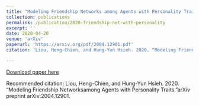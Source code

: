 ```yaml
---
title: "Modeling Friendship Networks among Agents with Personality Traits"
collection: publications
permalink: /publication/2020-friendship-net-with-personality
excerpt: ''
date: 2020-04-20
venue: 'arXiv'
paperurl: 'https://arxiv.org/pdf/2004.12901.pdf'
citation: 'Liou, Heng-Chien, and Hung-Yun Hsieh. 2020. “Modeling Friendship Networksamong Agents with Personality Traits.”arXiv preprint arXiv:2004.12901.'

---
```



[Download paper here](https://arxiv.org/pdf/2004.12901.pdf)

Recommended citation: Liou, Heng-Chien, and Hung-Yun Hsieh. 2020. “Modeling Friendship Networksamong Agents with Personality Traits.”arXiv preprint arXiv:2004.12901.
